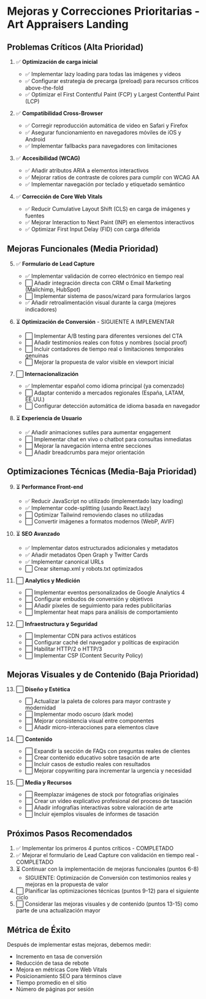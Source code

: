 # Mejoras y Correcciones Prioritarias - Art Appraisers Landing

## Problemas Críticos (Alta Prioridad)

1. ✅ **Optimización de carga inicial**
   - ✅ Implementar lazy loading para todas las imágenes y videos
   - ✅ Configurar estrategia de precarga (preload) para recursos críticos above-the-fold
   - ✅ Optimizar el First Contentful Paint (FCP) y Largest Contentful Paint (LCP)

2. ✅ **Compatibilidad Cross-Browser**
   - ✅ Corregir reproducción automática de video en Safari y Firefox
   - ✅ Asegurar funcionamiento en navegadores móviles de iOS y Android
   - ✅ Implementar fallbacks para navegadores con limitaciones

3. ✅ **Accesibilidad (WCAG)**
   - ✅ Añadir atributos ARIA a elementos interactivos
   - ✅ Mejorar ratios de contraste de colores para cumplir con WCAG AA
   - ✅ Implementar navegación por teclado y etiquetado semántico

4. ✅ **Corrección de Core Web Vitals**
   - ✅ Reducir Cumulative Layout Shift (CLS) en carga de imágenes y fuentes
   - ✅ Mejorar Interaction to Next Paint (INP) en elementos interactivos
   - ✅ Optimizar First Input Delay (FID) con carga diferida

## Mejoras Funcionales (Media Prioridad)

5. ✅ **Formulario de Lead Capture**
   - ✅ Implementar validación de correo electrónico en tiempo real
   - ⬜ Añadir integración directa con CRM o Email Marketing (Mailchimp, HubSpot)
   - ⬜ Implementar sistema de pasos/wizard para formularios largos
   - ✅ Añadir retroalimentación visual durante la carga (mejores indicadores)

6. ⏳ **Optimización de Conversión** - SIGUIENTE A IMPLEMENTAR
   - ⬜ Implementar A/B testing para diferentes versiones del CTA
   - ⬜ Añadir testimonios reales con fotos y nombres (social proof)
   - ⬜ Incluir contadores de tiempo real o limitaciones temporales genuinas
   - ⬜ Mejorar la propuesta de valor visible en viewport inicial

7. ⬜ **Internacionalización**
   - ✅ Implementar español como idioma principal (ya comenzado)
   - ⬜ Adaptar contenido a mercados regionales (España, LATAM, EE.UU.)
   - ⬜ Configurar detección automática de idioma basada en navegador

8. ⏳ **Experiencia de Usuario**
   - ✅ Añadir animaciones sutiles para aumentar engagement
   - ⬜ Implementar chat en vivo o chatbot para consultas inmediatas
   - ⬜ Mejorar la navegación interna entre secciones
   - ⬜ Añadir breadcrumbs para mejor orientación

## Optimizaciones Técnicas (Media-Baja Prioridad)

9. ⏳ **Performance Front-end**
   - ✅ Reducir JavaScript no utilizado (implementado lazy loading)
   - ✅ Implementar code-splitting (usando React.lazy)
   - ⬜ Optimizar Tailwind removiendo clases no utilizadas
   - ⬜ Convertir imágenes a formatos modernos (WebP, AVIF)

10. ⏳ **SEO Avanzado**
    - ✅ Implementar datos estructurados adicionales y metadatos
    - ✅ Añadir metadatos Open Graph y Twitter Cards
    - ✅ Implementar canonical URLs
    - ⬜ Crear sitemap.xml y robots.txt optimizados

11. ⬜ **Analytics y Medición**
    - ⬜ Implementar eventos personalizados de Google Analytics 4
    - ⬜ Configurar embudos de conversión y objetivos
    - ⬜ Añadir píxeles de seguimiento para redes publicitarias
    - ⬜ Implementar heat maps para análisis de comportamiento

12. ⬜ **Infraestructura y Seguridad**
    - ⬜ Implementar CDN para activos estáticos
    - ⬜ Configurar caché del navegador y políticas de expiración
    - ⬜ Habilitar HTTP/2 o HTTP/3
    - ⬜ Implementar CSP (Content Security Policy)

## Mejoras Visuales y de Contenido (Baja Prioridad)

13. ⬜ **Diseño y Estética**
    - ⬜ Actualizar la paleta de colores para mayor contraste y modernidad
    - ⬜ Implementar modo oscuro (dark mode)
    - ⬜ Mejorar consistencia visual entre componentes
    - ⬜ Añadir micro-interacciones para elementos clave

14. ⬜ **Contenido**
    - ⬜ Expandir la sección de FAQs con preguntas reales de clientes
    - ⬜ Crear contenido educativo sobre tasación de arte
    - ⬜ Incluir casos de estudio reales con resultados
    - ⬜ Mejorar copywriting para incrementar la urgencia y necesidad

15. ⬜ **Media y Recursos**
    - ⬜ Reemplazar imágenes de stock por fotografías originales
    - ⬜ Crear un vídeo explicativo profesional del proceso de tasación
    - ⬜ Añadir infografías interactivas sobre valoración de arte
    - ⬜ Incluir ejemplos visuales de informes de tasación

## Próximos Pasos Recomendados

1. ✅ Implementar los primeros 4 puntos críticos - COMPLETADO
2. ✅ Mejorar el formulario de Lead Capture con validación en tiempo real - COMPLETADO
3. ⏳ Continuar con la implementación de mejoras funcionales (puntos 6-8)
   - SIGUIENTE: Optimización de Conversión con testimonios reales y mejoras en la propuesta de valor
4. ⬜ Planificar las optimizaciones técnicas (puntos 9-12) para el siguiente ciclo
5. ⬜ Considerar las mejoras visuales y de contenido (puntos 13-15) como parte de una actualización mayor

## Métrica de Éxito

Después de implementar estas mejoras, debemos medir:
- Incremento en tasa de conversión
- Reducción de tasa de rebote
- Mejora en métricas Core Web Vitals
- Posicionamiento SEO para términos clave
- Tiempo promedio en el sitio
- Número de páginas por sesión 